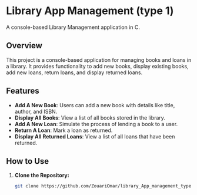 # Library App Management (type 1)

A console-based Library Management application in C.

## Overview

This project is a console-based application for managing books and loans in a library. It provides functionality to add new books, display existing books, add new loans, return loans, and display returned loans.

## Features

- **Add A New Book**: Users can add a new book with details like title, author, and ISBN.
- **Display All Books**: View a list of all books stored in the library.
- **Add A New Loan**: Simulate the process of lending a book to a user.
- **Return A Loan**: Mark a loan as returned.
- **Display All Returned Loans**: View a list of all loans that have been returned.

## How to Use

1. **Clone the Repository:**
   ```bash
   git clone https://github.com/ZouariOmar/library_App_management_type-1.git
